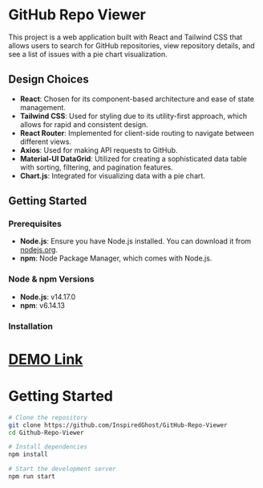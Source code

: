 # GitHub Repo Viewer

This project is a web application built with React and Tailwind CSS that allows users to search for GitHub repositories, view repository details, and see a list of issues with a pie chart visualization.

## Design Choices

- **React**: Chosen for its component-based architecture and ease of state management.
- **Tailwind CSS**: Used for styling due to its utility-first approach, which allows for rapid and consistent design.
- **React Router**: Implemented for client-side routing to navigate between different views.
- **Axios**: Used for making API requests to GitHub.
- **Material-UI DataGrid**: Utilized for creating a sophisticated data table with sorting, filtering, and pagination features.
- **Chart.js**: Integrated for visualizing data with a pie chart.

## Getting Started

### Prerequisites

- **Node.js**: Ensure you have Node.js installed. You can download it from [nodejs.org](https://nodejs.org/).
- **npm**: Node Package Manager, which comes with Node.js.

### Node & npm Versions

- **Node.js**: v14.17.0
- **npm**: v6.14.13

### Installation


# [DEMO Link](https://github-repo-viewer-q2zr.onrender.com/)

# Getting Started

```bash
# Clone the repository
git clone https://github.com/InspiredGhost/GitHub-Repo-Viewer
cd Github-Repo-Viewer

# Install dependencies
npm install

# Start the development server
npm run start




